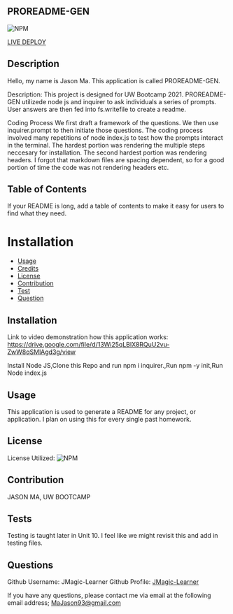
## PROREADME-GEN
![NPM](https://img.shields.io/npm/l/inquirer)

[LIVE DEPLOY](https://JMagic-Learner.github.io/PROREADME-GEN)
## Description
Hello, my name is Jason Ma. This application is called PROREADME-GEN.
              
Description:
This project is designed for UW Bootcamp 2021. PROREADME-GEN utilizede node js and inquirer to ask individuals a series of prompts. User answers are then fed into fs.writefile to create a readme.             
          
Coding Process
We first draft a framework of the questions. We then use inquirer.prompt to then initiate those questions. The coding process involved many repetitions of node index.js to test how the prompts interact in the terminal. The hardest portion was rendering the multiple steps neccesary for installation. The second hardest portion was rendering headers. I forgot that markdown files are spacing dependent, so for a good portion of time the code was not rendering headers etc.
              
## Table of Contents 
If your README is long, add a table of contents to make it easy for users to find what they need.
# Installation
- [Usage](##-Usage)
- [Credits](##-Credits)
- [License](##-license)
- [Contribution](##-contribution)
- [Test](##-test)
- [Question](##-question)
              
## Installation

Link to video demonstration how this application works:
https://drive.google.com/file/d/13Wi25qLBlX8RQuU2vu-ZwW8qSMlAgd3g/view
              

Install Node JS,Clone this Repo and run npm i inquirer.,Run npm -y init,Run Node index.js
             
                     
## Usage
              
This application is used to generate a README for any project, or application. I plan on using this for every single past homework.
                                      
          
## License
            
License Utilized: 
![NPM](https://img.shields.io/npm/l/inquirer)
                      
                      
## Contribution
JASON MA, UW BOOTCAMP
              
## Tests
Testing is taught later in Unit 10. I feel like we might revisit this and add in testing files.
              
## Questions
Github Username: JMagic-Learner
Github Profile: 
[JMagic-Learner](https://github.com/JMagic-Learner)
              
If you have any questions, please contact me via email at the following email address;
MaJason93@gmail.com
